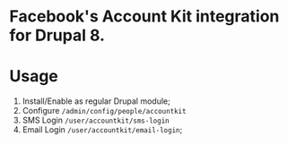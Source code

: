 # Facebook's Account Kit integration for Drupal 8. 

# Usage

1. Install/Enable as regular Drupal module;
2. Configure `/admin/config/people/accountkit`
3. SMS Login `/user/accountkit/sms-login`
4. Email Login `/user/accountkit/email-login`;
